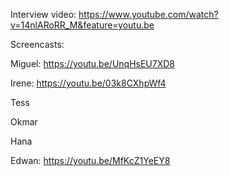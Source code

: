 Interview video:
https://www.youtube.com/watch?v=14nlARoRR_M&feature=youtu.be


Screencasts:

Miguel:
https://youtu.be/UnqHsEU7XD8

Irene:
https://youtu.be/03k8CXhpWf4

Tess

Okmar

Hana

Edwan:
https://youtu.be/MfKcZ1YeEY8

